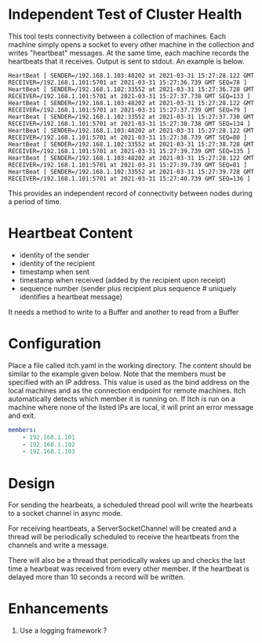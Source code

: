 # Independent Test of Cluster Health

This tool tests connectivity between a collection of machines.  Each machine simply 
opens a socket to every other machine in the collection and writes "heartbeat" 
messages.  At the same time, each machine records the heartbeats that it receives.  Output is sent 
to stdout.  An example is below.

```
HeartBeat [ SENDER=/192.168.1.103:48202 at 2021-03-31 15:27:28.122 GMT RECEIVER=/192.168.1.101:5701 at 2021-03-31 15:27:36.739 GMT SEQ=78 ]
HeartBeat [ SENDER=/192.168.1.102:33552 at 2021-03-31 15:27:36.728 GMT RECEIVER=/192.168.1.101:5701 at 2021-03-31 15:27:37.738 GMT SEQ=133 ]
HeartBeat [ SENDER=/192.168.1.103:48202 at 2021-03-31 15:27:28.122 GMT RECEIVER=/192.168.1.101:5701 at 2021-03-31 15:27:37.739 GMT SEQ=79 ]
HeartBeat [ SENDER=/192.168.1.102:33552 at 2021-03-31 15:27:37.730 GMT RECEIVER=/192.168.1.101:5701 at 2021-03-31 15:27:38.738 GMT SEQ=134 ]
HeartBeat [ SENDER=/192.168.1.103:48202 at 2021-03-31 15:27:28.122 GMT RECEIVER=/192.168.1.101:5701 at 2021-03-31 15:27:38.739 GMT SEQ=80 ]
HeartBeat [ SENDER=/192.168.1.102:33552 at 2021-03-31 15:27:38.728 GMT RECEIVER=/192.168.1.101:5701 at 2021-03-31 15:27:39.739 GMT SEQ=135 ]
HeartBeat [ SENDER=/192.168.1.103:48202 at 2021-03-31 15:27:28.122 GMT RECEIVER=/192.168.1.101:5701 at 2021-03-31 15:27:39.739 GMT SEQ=81 ]
HeartBeat [ SENDER=/192.168.1.102:33552 at 2021-03-31 15:27:39.728 GMT RECEIVER=/192.168.1.101:5701 at 2021-03-31 15:27:40.739 GMT SEQ=136 ]
```

This provides an independent record of connectivity between nodes during a period of time.

# Heartbeat Content
- identity of the sender
- identity of the recipient
- timestamp when sent
- timestamp when received (added by the recipient upon receipt)
- sequence number (sender plus recipient plus sequence # uniquely identifies a heartbeat message) 

It needs a method to write to a Buffer and another to read from a Buffer

# Configuration
Place a file called itch.yaml in the working directory. The content should be 
similar to the example given below.  Note that the members must be specified with an IP address.  This 
value is used as the bind address on the local machines and as the connection endpoint for remote machines.
Itch automatically detects which member it is running on.  If Itch is run on a machine where none of the 
listed IPs are local, it will print an error message and exit.

```yaml
members:
    - 192.168.1.101
    - 192.168.1.102
    - 192.168.1.103
```

# Design

For sending the hearbeats, a scheduled thread pool will write the hearbeats  to a socket channel in async mode.  

For receiving heartbeats, a ServerSocketChannel will be created and a thread will be periodically scheduled to receive 
the heartbeats from the channels and write a message.

There will also be a thread that periodically wakes up and checks the last time a hearbeat was received from every 
other member.  If the heartbeat is delayed more than 10 seconds a record will be written.


# Enhancements

1. Use a logging framework ?
